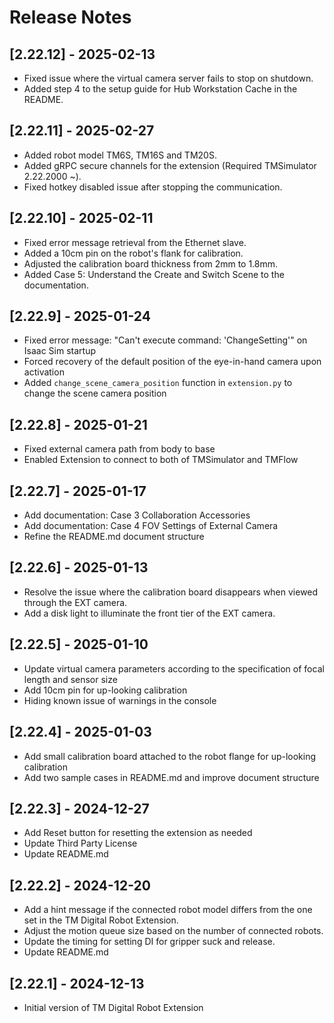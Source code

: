 # Release Notes

## [2.22.12] - 2025-02-13

-   Fixed issue where the virtual camera server fails to stop on shutdown.
-   Added step 4 to the setup guide for Hub Workstation Cache in the README.

## [2.22.11] - 2025-02-27

-   Added robot model TM6S, TM16S and TM20S.
-   Added gRPC secure channels for the extension (Required TMSimulator 2.22.2000 ~).
-   Fixed hotkey disabled issue after stopping the communication.

## [2.22.10] - 2025-02-11

-   Fixed error message retrieval from the Ethernet slave.
-   Added a 10cm pin on the robot's flank for calibration.
-   Adjusted the calibration board thickness from 2mm to 1.8mm.
-   Added Case 5: Understand the Create and Switch Scene to the documentation.

## [2.22.9] - 2025-01-24

-   Fixed error message: "Can't execute command: 'ChangeSetting'" on Isaac Sim startup
-   Forced recovery of the default position of the eye-in-hand camera upon activation
-   Added `change_scene_camera_position` function in `extension.py` to change the scene camera position

## [2.22.8] - 2025-01-21

-   Fixed external camera path from body to base
-   Enabled Extension to connect to both of TMSimulator and TMFlow

## [2.22.7] - 2025-01-17

-   Add documentation: Case 3 Collaboration Accessories
-   Add documentation: Case 4 FOV Settings of External Camera
-   Refine the README.md document structure

## [2.22.6] - 2025-01-13

-   Resolve the issue where the calibration board disappears when viewed through the EXT camera.
-   Add a disk light to illuminate the front tier of the EXT camera.

## [2.22.5] - 2025-01-10

-   Update virtual camera parameters according to the specification of focal length and sensor size
-   Add 10cm pin for up-looking calibration
-   Hiding known issue of warnings in the console

## [2.22.4] - 2025-01-03

-   Add small calibration board attached to the robot flange for up-looking calibration
-   Add two sample cases in README.md and improve document structure

## [2.22.3] - 2024-12-27

-   Add Reset button for resetting the extension as needed
-   Update Third Party License
-   Update README.md

## [2.22.2] - 2024-12-20

-   Add a hint message if the connected robot model differs from the one set in the TM Digital Robot Extension.
-   Adjust the motion queue size based on the number of connected robots.
-   Update the timing for setting DI for gripper suck and release.
-   Update README.md

## [2.22.1] - 2024-12-13

-   Initial version of TM Digital Robot Extension
